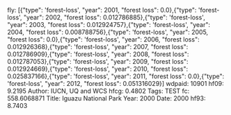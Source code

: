 fly: [{"type": 'forest-loss', "year": 2001, "forest loss": 0.0},{"type": 'forest-loss', "year": 2002, "forest loss": 0.012786885},{"type": 'forest-loss', "year": 2003, "forest loss": 0.012924757},{"type": 'forest-loss', "year": 2004, "forest loss": 0.008788756},{"type": 'forest-loss', "year": 2005, "forest loss": 0.0},{"type": 'forest-loss', "year": 2006, "forest loss": 0.012926368},{"type": 'forest-loss', "year": 2007, "forest loss": 0.012786909},{"type": 'forest-loss', "year": 2008, "forest loss": 0.012787053},{"type": 'forest-loss', "year": 2009, "forest loss": 0.012924669},{"type": 'forest-loss', "year": 2010, "forest loss": 0.025837166},{"type": 'forest-loss', "year": 2011, "forest loss": 0.0},{"type": 'forest-loss', "year": 2012, "forest loss": 0.051316029}]
wdpaid: 10901
hf09: 9.2195
Author: IUCN, UQ and WCS
hfcg: 0.4802
Tags: TEST
fc: 558.6068871
Title: Iguazu National Park
Year: 2000
Date: 2000
hf93: 8.7403
